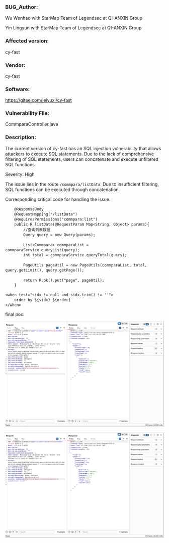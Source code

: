 ### BUG_Author:

Wu Wenhao with StarMap Team of Legendsec at QI-ANXIN Group

Yin Lingyun with StarMap Team of Legendsec at QI-ANXIN Group

### Affected version:

cy-fast

### Vendor:

cy-fast

### Software:

https://gitee.com/leiyuxi/cy-fast

### Vulnerability File:

CommparaController.java

### Description:

The current version of cy-fast has an SQL injection vulnerability that allows attackers to execute SQL statements.
Due to the lack of comprehensive filtering of SQL statements, users can concatenate and execute unfiltered SQL functions.



Severity: High



The issue lies in the route `/commpara/listData`. Due to insufficient filtering, SQL functions can be executed through concatenation.

Corresponding critical code for handling the issue.

```
    @ResponseBody
	@RequestMapping("/listData")
	@RequiresPermissions("commpara:list")
	public R listData(@RequestParam Map<String, Object> params){
		//查询列表数据
        Query query = new Query(params);

		List<Commpara> commparaList = commparaService.queryList(query);
		int total = commparaService.queryTotal(query);
		
		PageUtils pageUtil = new PageUtils(commparaList, total, query.getLimit(), query.getPage());
		
		return R.ok().put("page", pageUtil);
	}
```

```
<when test="sidx != null and sidx.trim() != ''">
    order by ${sidx} ${order}
</when>
```



final poc:

![image-20250107095055678](sqli3.assets/image-20250107095055678.png)

![image-20250107095117665](sqli3.assets/image-20250107095117665.png)